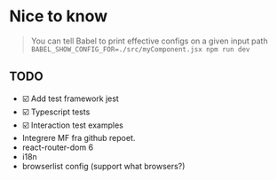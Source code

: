 # Nice to know

> You can tell Babel to print effective configs on a given input path
> `BABEL_SHOW_CONFIG_FOR=./src/myComponent.jsx npm run dev`

## TODO

- ☑️ Add test framework jest
- ☑️ Typescript tests
- ☑️ Interaction test examples
- Integrere MF fra github repoet.
- react-router-dom 6
- i18n
- browserlist config (support what browsers?)
